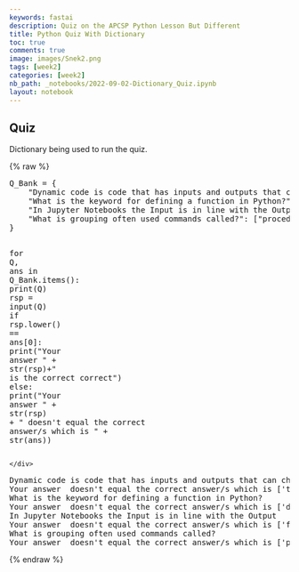 ```yaml
---
keywords: fastai
description: Quiz on the APCSP Python Lesson But Different 
title: Python Quiz With Dictionary 
toc: true
comments: true
image: images/Snek2.png
tags: [week2]
categories: [week2]
nb_path: _notebooks/2022-09-02-Dictionary_Quiz.ipynb
layout: notebook
---
```


<!--
#################################################
### THIS FILE WAS AUTOGENERATED! DO NOT EDIT! ###
#################################################
# file to edit: _notebooks/2022-09-02-Dictionary_Quiz.ipynb
-->

<div class="container" id="notebook-container">
        
<div class="cell border-box-sizing text_cell rendered"><div class="inner_cell">
<div class="text_cell_render border-box-sizing rendered_html">
<h2 id="Quiz">Quiz<a class="anchor-link" href="#Quiz"> </a></h2><p>Dictionary being used to run the quiz.</p>

</div>
</div>
</div>
    {% raw %}
    
<div class="cell border-box-sizing code_cell rendered">
<div class="input">

<div class="inner_cell">
    <div class="input_area">
<div class=" highlight hl-ipython3"><pre><span></span><span class="n">Q_Bank</span> <span class="o">=</span> <span class="p">{</span>
    <span class="s2">&quot;Dynamic code is code that has inputs and outputs that can change?&quot;</span><span class="p">:</span> <span class="p">[</span><span class="s2">&quot;true&quot;</span><span class="p">],</span>
    <span class="s2">&quot;What is the keyword for defining a function in Python?&quot;</span><span class="p">:</span> <span class="p">[</span><span class="s2">&quot;def()&quot;</span><span class="p">],</span>
    <span class="s2">&quot;In Jupyter Notebooks the Input is in line with the Output&quot;</span><span class="p">:</span> <span class="p">[</span><span class="s2">&quot;false&quot;</span><span class="p">],</span>
    <span class="s2">&quot;What is grouping often used commands called?&quot;</span><span class="p">:</span> <span class="p">[</span><span class="s2">&quot;procedural abstraction&quot;</span><span class="p">],</span>
<span class="p">}</span>

<span class="k">for</span> <span class="n">Q</span><span class="p">,</span> <span class="n">ans</span> <span class="ow">in</span> <span class="n">Q_Bank</span><span class="o">.</span><span class="n">items</span><span class="p">():</span>
    <span class="nb">print</span><span class="p">(</span><span class="n">Q</span><span class="p">)</span>
    <span class="n">rsp</span> <span class="o">=</span> <span class="nb">input</span><span class="p">(</span><span class="n">Q</span><span class="p">)</span>
    <span class="k">if</span> <span class="n">rsp</span><span class="o">.</span><span class="n">lower</span><span class="p">()</span> <span class="o">==</span> <span class="n">ans</span><span class="p">[</span><span class="mi">0</span><span class="p">]:</span>
        <span class="nb">print</span><span class="p">(</span><span class="s2">&quot;Your answer &quot;</span> <span class="o">+</span> <span class="nb">str</span><span class="p">(</span><span class="n">rsp</span><span class="p">)</span><span class="o">+</span><span class="s2">&quot; is the correct correct&quot;</span><span class="p">)</span>
    <span class="k">else</span><span class="p">:</span>
        <span class="nb">print</span><span class="p">(</span><span class="s2">&quot;Your answer &quot;</span> <span class="o">+</span> <span class="nb">str</span><span class="p">(</span><span class="n">rsp</span><span class="p">)</span> <span class="o">+</span> <span class="s2">&quot; doesn&#39;t equal the correct answer/s which is &quot;</span> <span class="o">+</span> <span class="nb">str</span><span class="p">(</span><span class="n">ans</span><span class="p">))</span>
</pre></div>

    </div>
</div>
</div>

<div class="output_wrapper">
<div class="output">

<div class="output_area">

<div class="output_subarea output_stream output_stdout output_text">
<pre>Dynamic code is code that has inputs and outputs that can change?
Your answer  doesn&#39;t equal the correct answer/s which is [&#39;true&#39;]
What is the keyword for defining a function in Python?
Your answer  doesn&#39;t equal the correct answer/s which is [&#39;def()&#39;]
In Jupyter Notebooks the Input is in line with the Output
Your answer  doesn&#39;t equal the correct answer/s which is [&#39;false&#39;]
What is grouping often used commands called?
Your answer  doesn&#39;t equal the correct answer/s which is [&#39;procedural abstraction&#39;]
</pre>
</div>
</div>

</div>
</div>

</div>
    {% endraw %}

</div>
 

